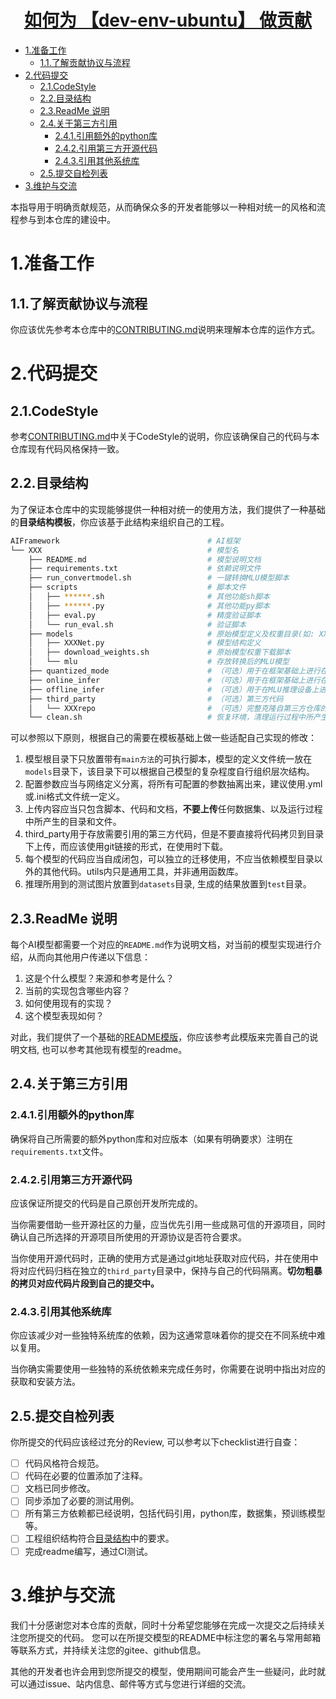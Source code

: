<p align="center">
    <a href="https://gitee.com/cambriconknight/dev-env-ubuntu">
        <h1 align="center"> 如何为 【dev-env-ubuntu】 做贡献 </h1>
    </a>
</p>

<!-- TOC -->

- [1.准备工作](#1准备工作)
  - [1.1.了解贡献协议与流程](#11了解贡献协议与流程)
- [2.代码提交](#2代码提交)
  - [2.1.CodeStyle](#21codestyle)
  - [2.2.目录结构](#22目录结构)
  - [2.3.ReadMe 说明](#23readme-说明)
  - [2.4.关于第三方引用](#24关于第三方引用)
    - [2.4.1.引用额外的python库](#241引用额外的python库)
    - [2.4.2.引用第三方开源代码](#242引用第三方开源代码)
    - [2.4.3.引用其他系统库](#243引用其他系统库)
  - [2.5.提交自检列表](#25提交自检列表)
- [3.维护与交流](#3维护与交流)

<!-- TOC -->

本指导用于明确贡献规范，从而确保众多的开发者能够以一种相对统一的风格和流程参与到本仓库的建设中。

# 1.准备工作

## 1.1.了解贡献协议与流程

你应该优先参考本仓库中的[CONTRIBUTING.md](../CONTRIBUTING.md)说明来理解本仓库的运作方式。

<!--
### 确定自己贡献的目标

如果希望进行贡献，我们推荐你先从一些较为容易的issue开始尝试。你可以从以下列表中寻找一些简单的例如bugfix的工作。

- [wanted bugfix](https://gitee.com/cambriconknight/dev-env-ubuntu/issues?assignee_id=&author_id=&branch=&collaborator_ids=&issue_search=&label_ids=119404373&label_text=&milestone_id=&priority=&private_issue=&program_id=&project_id=cambriconknight%2Fdev-env-ubuntu&project_type=&scope=&sort=&state=open&target_project=)
- (https://gitee.com/cambriconknight/dev-env-ubuntu/issues?assignee_id=&author_id=&branch=&collaborator_ids=&issue_search=&label_ids=119404373&label_text=&milestone_id=&priority=&private_issue=&program_id=&project_id=cambriconknight%2Fdev-env-ubuntu&project_type=&scope=&sort=&state=open&target_project=)

如果你可以完成独立的网络贡献，你可以从以下列表中找到我们待实现的网络列表。

- [wanted implement](https://gitee.com/cambriconknight/dev-env-ubuntu/issues?assignee_id=&author_id=&branch=&collaborator_ids=&issue_search=&label_ids=119404375&label_text=&milestone_id=&priority=&private_issue=&program_id=&project_id=cambriconknight%2Fdev-env-ubuntu&project_type=&scope=&sort=&state=open&target_project=)

> **Notice** 记得在选定issue之后进行一条回复，从而让别人知道你已经着手于此issue的工作。当你完成某项工作后，也记得回到issue更新你的成果。如果过程中有什么问题，也可以随时在issue中更新你的进展。
-->

# 2.代码提交

## 2.1.CodeStyle

参考[CONTRIBUTING.md](../CONTRIBUTING.md)中关于CodeStyle的说明，你应该确保自己的代码与本仓库现有代码风格保持一致。

## 2.2.目录结构

为了保证本仓库中的实现能够提供一种相对统一的使用方法，我们提供了一种基础的**目录结构模板**，你应该基于此结构来组织自己的工程。

```bash
AIFramework                                 # AI框架
└── XXX                                     # 模型名
    ├── README.md                           # 模型说明文档
    ├── requirements.txt                    # 依赖说明文件
    ├── run_convertmodel.sh                 # 一键转换MLU模型脚本
    ├── scripts                             # 脚本文件
    │   ├── ******.sh                       # 其他功能sh脚本
    │   ├── ******.py                       # 其他功能py脚本
    │   ├── eval.py                         # 精度验证脚本
    │   └── run_eval.sh                     # 验证脚本
    ├── models                              # 原始模型定义及权重目录(如: XXXNet.cfg，download_weights.sh等)
    │   ├── XXXNet.py                       # 模型结构定义
    │   ├── download_weights.sh             # 原始模型权重下载脚本
    │   └── mlu                             # 存放转换后的MLU模型
    ├── quantized_mode                      # （可选）用于在框架基础上进行在线逐层/融合推理的代码
    ├── online_infer                        # （可选）用于在框架基础上进行在线逐层/融合推理的代码
    ├── offline_infer                       # （可选）用于在MLU推理设备上进行离线推理的代码
    ├── third_party                         # （可选）第三方代码
    │   └── XXXrepo                         # （可选）完整克隆自第三方仓库的代码(使用git链接的形式，在使用时下载)
    └── clean.sh                            # 恢复环境，清理运行过程中所产生的目录和文件
```

可以参照以下原则，根据自己的需要在模板基础上做一些适配自己实现的修改：

1. 模型根目录下只放置带有`main方法`的可执行脚本，模型的定义文件统一放在`models`目录下，该目录下可以根据自己模型的复杂程度自行组织层次结构。
2. 配置参数应当与网络定义分离，将所有可配置的参数抽离出来，建议使用.yml或.ini格式文件统一定义。
3. 上传内容应当只包含脚本、代码和文档，**不要上传**任何数据集、以及运行过程中所产生的目录和文件。
4. third_party用于存放需要引用的第三方代码，但是不要直接将代码拷贝到目录下上传，而应该使用git链接的形式，在使用时下载。
5. 每个模型的代码应当自成闭包，可以独立的迁移使用，不应当依赖模型目录以外的其他代码。utils内只是通用工具，并非通用函数库。
6. 推理所用到的测试图片放置到`datasets`目录, 生成的结果放置到`test`目录。

## 2.3.ReadMe 说明

每个AI模型都需要一个对应的`README.md`作为说明文档，对当前的模型实现进行介绍，从而向其他用户传递以下信息：

1. 这是个什么模型？来源和参考是什么？
2. 当前的实现包含哪些内容？
3. 如何使用现有的实现？
4. 这个模型表现如何？

对此，我们提供了一个基础的[README模版](./README_TEMPLATE.md)，你应该参考此模版来完善自己的说明文档, 也可以参考其他现有模型的readme。

## 2.4.关于第三方引用

### 2.4.1.引用额外的python库

确保将自己所需要的额外python库和对应版本（如果有明确要求）注明在`requirements.txt`文件。

### 2.4.2.引用第三方开源代码

应该保证所提交的代码是自己原创开发所完成的。

当你需要借助一些开源社区的力量，应当优先引用一些成熟可信的开源项目，同时确认自己所选择的开源项目所使用的开源协议是否符合要求。

当你使用开源代码时，正确的使用方式是通过git地址获取对应代码，并在使用中将对应代码归档在独立的`third_party`目录中，保持与自己的代码隔离。**切勿粗暴的拷贝对应代码片段到自己的提交中。**

### 2.4.3.引用其他系统库

你应该减少对一些独特系统库的依赖，因为这通常意味着你的提交在不同系统中难以复用。

当你确实需要使用一些独特的系统依赖来完成任务时，你需要在说明中指出对应的获取和安装方法。

## 2.5.提交自检列表

你所提交的代码应该经过充分的Review, 可以参考以下checklist进行自查：

- [ ] 代码风格符合规范。
- [ ] 代码在必要的位置添加了注释。
- [ ] 文档已同步修改。
- [ ] 同步添加了必要的测试用例。
- [ ] 所有第三方依赖都已经说明，包括代码引用，python库，数据集，预训练模型等。
- [ ] 工程组织结构符合[目录结构](#目录结构)中的要求。
- [ ] 完成readme编写，通过CI测试。

# 3.维护与交流

我们十分感谢您对本仓库的贡献，同时十分希望您能够在完成一次提交之后持续关注您所提交的代码。 您可以在所提交模型的README中标注您的署名与常用邮箱等联系方式，并持续关注您的gitee、github信息。

其他的开发者也许会用到您所提交的模型，使用期间可能会产生一些疑问，此时就可以通过issue、站内信息、邮件等方式与您进行详细的交流。
